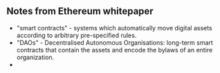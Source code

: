 ## Notes from Ethereum whitepaper

- "smart contracts" - systems which automatically move digital assets according to arbitrary pre-specified rules.
- "DAOs" - Decentralised Autonomous Organisations: long-term smart contracts that contain the assets and encode the bylaws of an entire     organization.
- 